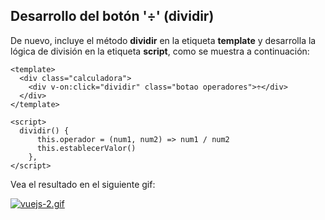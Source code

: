 ## Desarrollo del botón '÷' (dividir)

De nuevo, incluye el método **dividir** en la etiqueta **template** y desarrolla la lógica de división en la etiqueta **script**, como se muestra a continuación:

```vue
<template>
  <div class="calculadora">
    <div v-on:click="dividir" class="botao operadores">÷</div>  
  </div>
</template>
```

```vue
<script>
  dividir() {
      this.operador = (num1, num2) => num1 / num2
      this.establecerValor()
    },
</script>
```

Vea el resultado en el siguiente gif:

[![vuejs-2.gif](https://s3.gifyu.com/images/vuejs-2.gif)](https://gifyu.com/image/ExVB)

